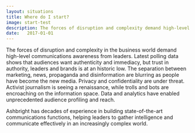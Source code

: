 ```yaml
---
layout: situations
title: Where do I start?
image: start-test
description: The forces of disruption and complexity demand high-level communications awareness from leaders. Ashbright builds state-of-the-art communications functions, helping leaders to gather intelligence and communicate effectively in an increasingly complex world.
date:   2017-01-01
---
```


The forces of disruption and complexity in the business world demand high-level communications awareness from leaders. Latest polling data shows that audiences want authenticity and immediacy, but trust in authority, leaders and brands is at an historic low. The separation between marketing, news, propaganda and disinformation are blurring as people have become the new media. Privacy and confidentiality are under threat. Activist journalism is seeing a renaissance, while trolls and bots are encroaching on the information space. Data and analytics have enabled unprecedented audience profiling and reach.

Ashbright has decades of experience in building state-of-the-art communications functions, helping leaders to gather intelligence and communicate effectively in an increasingly complex world.
